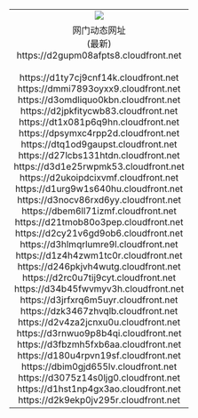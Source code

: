 ﻿<table>
  <tr></tr>
  <tr><td colspan=2 align=center><img src="https://d2gupm08afpts8.cloudfront.net/Up/oGate.jpg" /></td></tr>
  <tr><td colspan=2 align=center>网门动态网址<br/>(最新)
<br>https://d2gupm08afpts8.cloudfront.net
<br/>
<br>https://d1ty7cj9cnf14k.cloudfront.net
<br>https://dmmi7893oyxx9.cloudfront.net
<br>https://d3omdliquo0kbn.cloudfront.net
<br>https://d2jpkfitycwb83.cloudfront.net
<br>https://dt1x081p6q9hn.cloudfront.net
<br>https://dpsymxc4rpp2d.cloudfront.net
<br>https://dtq1od9gaupst.cloudfront.net
<br>https://d27lcbs131htdn.cloudfront.net
<br>https://d3d1e25rwpmk53.cloudfront.net
<br>https://d2ukoipdcixvmf.cloudfront.net
<br>https://d1urg9w1s640hu.cloudfront.net
<br>https://d3nocv86rxd6yy.cloudfront.net
<br>https://dbem6ll71izmf.cloudfront.net
<br>https://d21tmob80o3pep.cloudfront.net
<br>https://d2cy21v6gd9ob6.cloudfront.net
<br>https://d3hlmqrlumre9l.cloudfront.net
<br>https://d1z4h4zwm1tc0r.cloudfront.net
<br>https://d246pkjvh4wutg.cloudfront.net
<br>https://d2rc0u7tij9cyt.cloudfront.net
<br>https://d34b45fwvmyv3h.cloudfront.net
<br>https://d3jrfxrq6m5uyr.cloudfront.net
<br>https://dzk3467zhvqlb.cloudfront.net
<br>https://d2v4za2jcnxu0u.cloudfront.net
<br>https://d3rnwuo9p8b4qi.cloudfront.net
<br>https://d3fbzmh5fxb6aa.cloudfront.net
<br>https://d180u4rpvn19sf.cloudfront.net
<br>https://dbim0gjd655lv.cloudfront.net
<br>https://d3075z14s0ljg0.cloudfront.net
<br>https://d1hst1np4gx3ao.cloudfront.net
<br>https://d2k9ekp0jv295r.cloudfront.net
    </td>
  </tr>
</table>
